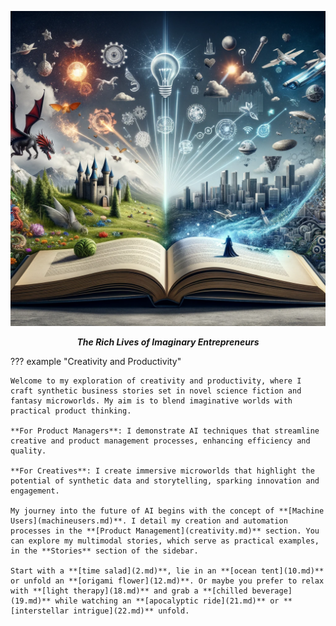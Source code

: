<p align="center">
  <a><img src="assets\home.png" alt="Fiction Ideas"></a>
</p>
<p align="center">
    <em><b>The Rich Lives of Imaginary Entrepreneurs</b></em>
</p>

??? example "Creativity and Productivity"

    Welcome to my exploration of creativity and productivity, where I craft synthetic business stories set in novel science fiction and fantasy microworlds. My aim is to blend imaginative worlds with practical product thinking.

    **For Product Managers**: I demonstrate AI techniques that streamline creative and product management processes, enhancing efficiency and quality.

    **For Creatives**: I create immersive microworlds that highlight the potential of synthetic data and storytelling, sparking innovation and engagement.

    My journey into the future of AI begins with the concept of **[Machine Users](machineusers.md)**. I detail my creation and automation processes in the **[Product Management](creativity.md)** section. You can explore my multimodal stories, which serve as practical examples, in the **Stories** section of the sidebar.

    Start with a **[time salad](2.md)**, lie in an **[ocean tent](10.md)** or unfold an **[origami flower](12.md)**. Or maybe you prefer to relax with **[light therapy](18.md)** and grab a **[chilled beverage](19.md)** while watching an **[apocalyptic ride](21.md)** or **[interstellar intrigue](22.md)** unfold.
